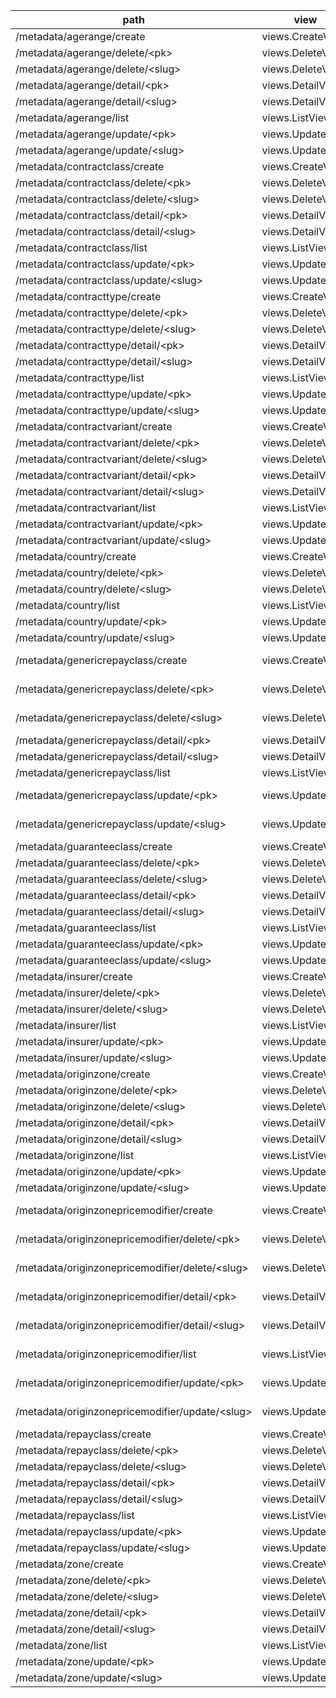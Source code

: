 | path | view | name |
| ---- | ---- | ---- |
| /metadata/agerange/create | views.CreateView | agerange-create |
| /metadata/agerange/delete/\<pk\> | views.DeleteView | agerange-delete |
| /metadata/agerange/delete/\<slug\> | views.DeleteView | agerange-delete |
| /metadata/agerange/detail/\<pk\> | views.DetailView | agerange-detail |
| /metadata/agerange/detail/\<slug\> | views.DetailView | agerange-detail |
| /metadata/agerange/list | views.ListView | agerange-list |
| /metadata/agerange/update/\<pk\> | views.UpdateView | agerange-update |
| /metadata/agerange/update/\<slug\> | views.UpdateView | agerange-update |
| /metadata/contractclass/create | views.CreateView | contractclass-create |
| /metadata/contractclass/delete/\<pk\> | views.DeleteView | contractclass-delete |
| /metadata/contractclass/delete/\<slug\> | views.DeleteView | contractclass-delete |
| /metadata/contractclass/detail/\<pk\> | views.DetailView | contractclass-detail |
| /metadata/contractclass/detail/\<slug\> | views.DetailView | contractclass-detail |
| /metadata/contractclass/list | views.ListView | contractclass-list |
| /metadata/contractclass/update/\<pk\> | views.UpdateView | contractclass-update |
| /metadata/contractclass/update/\<slug\> | views.UpdateView | contractclass-update |
| /metadata/contracttype/create | views.CreateView | contracttype-create |
| /metadata/contracttype/delete/\<pk\> | views.DeleteView | contracttype-delete |
| /metadata/contracttype/delete/\<slug\> | views.DeleteView | contracttype-delete |
| /metadata/contracttype/detail/\<pk\> | views.DetailView | contracttype-detail |
| /metadata/contracttype/detail/\<slug\> | views.DetailView | contracttype-detail |
| /metadata/contracttype/list | views.ListView | contracttype-list |
| /metadata/contracttype/update/\<pk\> | views.UpdateView | contracttype-update |
| /metadata/contracttype/update/\<slug\> | views.UpdateView | contracttype-update |
| /metadata/contractvariant/create | views.CreateView | contractvariant-create |
| /metadata/contractvariant/delete/\<pk\> | views.DeleteView | contractvariant-delete |
| /metadata/contractvariant/delete/\<slug\> | views.DeleteView | contractvariant-delete |
| /metadata/contractvariant/detail/\<pk\> | views.DetailView | contractvariant-detail |
| /metadata/contractvariant/detail/\<slug\> | views.DetailView | contractvariant-detail |
| /metadata/contractvariant/list | views.ListView | contractvariant-list |
| /metadata/contractvariant/update/\<pk\> | views.UpdateView | contractvariant-update |
| /metadata/contractvariant/update/\<slug\> | views.UpdateView | contractvariant-update |
| /metadata/country/create | views.CreateView | country-create |
| /metadata/country/delete/\<pk\> | views.DeleteView | country-delete |
| /metadata/country/delete/\<slug\> | views.DeleteView | country-delete |
| /metadata/country/list | views.ListView | country-list |
| /metadata/country/update/\<pk\> | views.UpdateView | country-update |
| /metadata/country/update/\<slug\> | views.UpdateView | country-update |
| /metadata/genericrepayclass/create | views.CreateView | genericrepayclass-create |
| /metadata/genericrepayclass/delete/\<pk\> | views.DeleteView | genericrepayclass-delete |
| /metadata/genericrepayclass/delete/\<slug\> | views.DeleteView | genericrepayclass-delete |
| /metadata/genericrepayclass/detail/\<pk\> | views.DetailView | genericrepayclass-detail |
| /metadata/genericrepayclass/detail/\<slug\> | views.DetailView | genericrepayclass-detail |
| /metadata/genericrepayclass/list | views.ListView | genericrepayclass-list |
| /metadata/genericrepayclass/update/\<pk\> | views.UpdateView | genericrepayclass-update |
| /metadata/genericrepayclass/update/\<slug\> | views.UpdateView | genericrepayclass-update |
| /metadata/guaranteeclass/create | views.CreateView | guaranteeclass-create |
| /metadata/guaranteeclass/delete/\<pk\> | views.DeleteView | guaranteeclass-delete |
| /metadata/guaranteeclass/delete/\<slug\> | views.DeleteView | guaranteeclass-delete |
| /metadata/guaranteeclass/detail/\<pk\> | views.DetailView | guaranteeclass-detail |
| /metadata/guaranteeclass/detail/\<slug\> | views.DetailView | guaranteeclass-detail |
| /metadata/guaranteeclass/list | views.ListView | guaranteeclass-list |
| /metadata/guaranteeclass/update/\<pk\> | views.UpdateView | guaranteeclass-update |
| /metadata/guaranteeclass/update/\<slug\> | views.UpdateView | guaranteeclass-update |
| /metadata/insurer/create | views.CreateView | insurer-create |
| /metadata/insurer/delete/\<pk\> | views.DeleteView | insurer-delete |
| /metadata/insurer/delete/\<slug\> | views.DeleteView | insurer-delete |
| /metadata/insurer/list | views.ListView | insurer-list |
| /metadata/insurer/update/\<pk\> | views.UpdateView | insurer-update |
| /metadata/insurer/update/\<slug\> | views.UpdateView | insurer-update |
| /metadata/originzone/create | views.CreateView | originzone-create |
| /metadata/originzone/delete/\<pk\> | views.DeleteView | originzone-delete |
| /metadata/originzone/delete/\<slug\> | views.DeleteView | originzone-delete |
| /metadata/originzone/detail/\<pk\> | views.DetailView | originzone-detail |
| /metadata/originzone/detail/\<slug\> | views.DetailView | originzone-detail |
| /metadata/originzone/list | views.ListView | originzone-list |
| /metadata/originzone/update/\<pk\> | views.UpdateView | originzone-update |
| /metadata/originzone/update/\<slug\> | views.UpdateView | originzone-update |
| /metadata/originzonepricemodifier/create | views.CreateView | originzonepricemodifier-create |
| /metadata/originzonepricemodifier/delete/\<pk\> | views.DeleteView | originzonepricemodifier-delete |
| /metadata/originzonepricemodifier/delete/\<slug\> | views.DeleteView | originzonepricemodifier-delete |
| /metadata/originzonepricemodifier/detail/\<pk\> | views.DetailView | originzonepricemodifier-detail |
| /metadata/originzonepricemodifier/detail/\<slug\> | views.DetailView | originzonepricemodifier-detail |
| /metadata/originzonepricemodifier/list | views.ListView | originzonepricemodifier-list |
| /metadata/originzonepricemodifier/update/\<pk\> | views.UpdateView | originzonepricemodifier-update |
| /metadata/originzonepricemodifier/update/\<slug\> | views.UpdateView | originzonepricemodifier-update |
| /metadata/repayclass/create | views.CreateView | repayclass-create |
| /metadata/repayclass/delete/\<pk\> | views.DeleteView | repayclass-delete |
| /metadata/repayclass/delete/\<slug\> | views.DeleteView | repayclass-delete |
| /metadata/repayclass/detail/\<pk\> | views.DetailView | repayclass-detail |
| /metadata/repayclass/detail/\<slug\> | views.DetailView | repayclass-detail |
| /metadata/repayclass/list | views.ListView | repayclass-list |
| /metadata/repayclass/update/\<pk\> | views.UpdateView | repayclass-update |
| /metadata/repayclass/update/\<slug\> | views.UpdateView | repayclass-update |
| /metadata/zone/create | views.CreateView | zone-create |
| /metadata/zone/delete/\<pk\> | views.DeleteView | zone-delete |
| /metadata/zone/delete/\<slug\> | views.DeleteView | zone-delete |
| /metadata/zone/detail/\<pk\> | views.DetailView | zone-detail |
| /metadata/zone/detail/\<slug\> | views.DetailView | zone-detail |
| /metadata/zone/list | views.ListView | zone-list |
| /metadata/zone/update/\<pk\> | views.UpdateView | zone-update |
| /metadata/zone/update/\<slug\> | views.UpdateView | zone-update |
